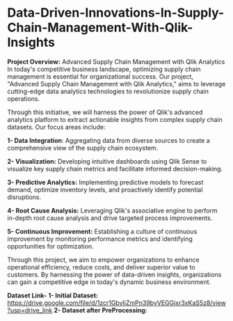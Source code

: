 # Data-Driven-Innovations-In-Supply-Chain-Management-With-Qlik-Insights
**Project Overview:** Advanced Supply Chain Management with Qlik Analytics
In today's competitive business landscape, optimizing supply chain management is essential for organizational success. Our project, "Advanced Supply Chain Management with Qlik Analytics," aims to leverage cutting-edge data analytics technologies to revolutionize supply chain operations.

Through this initiative, we will harness the power of Qlik's advanced analytics platform to extract actionable insights from complex supply chain datasets. Our focus areas include:

**1- Data Integration**: Aggregating data from diverse sources to create a comprehensive view of the supply chain ecosystem.

**2- Visualization:** Developing intuitive dashboards using Qlik Sense to visualize key supply chain metrics and facilitate informed decision-making.

**3- Predictive Analytics:** Implementing predictive models to forecast demand, optimize inventory levels, and proactively identify potential disruptions.

**4- Root Cause Analysis:** Leveraging Qlik's associative engine to perform in-depth root cause analysis and drive targeted process improvements.

**5- Continuous Improvement:** Establishing a culture of continuous improvement by monitoring performance metrics and identifying opportunities for optimization.

Through this project, we aim to empower organizations to enhance operational efficiency, reduce costs, and deliver superior value to customers. By harnessing the power of data-driven insights, organizations can gain a competitive edge in today's dynamic business environment.

**Dataset Link-**
**1- Initial Dataset:** https://drive.google.com/file/d/1zcr1GbvIjZmPn39byVEGGjxr3xKaS5z8/view?usp=drive_link
**2- Dataset after PreProcessing:**
